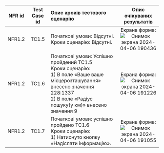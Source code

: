 |NFR id|Test Case id|Опис кроків тестового сценарію|Опис очікуваних результатів|
|:-:|:-:|:-|:-:|
|NFR1.2|TC1.5|Початкові умови: Відсутні. <br> Кроки сценарію: Відсутні.|Екрана форма: <br> ![Снимок экрана 2024-04-06 190436](https://github.com/oleksandrblazhko/ai201-arestov/assets/79751986/ad732aa0-80c8-4209-91f0-bbc1570c72e5)
|NFR1.2|TC1.6|Початкові умови: Успішно пройдений TC1.5 <br> Кроки сценарію: <br> 1) В поле «Ваше ваше місцерозташування» внесено значення 228:1337 <br> 2) В поле «Радіус пошуку(у км)» внесено значення 9<br>|Екрана форма: <br> ![Снимок экрана 2024-04-06 191226](https://github.com/oleksandrblazhko/ai201-arestov/assets/79751986/2740fa55-d648-43a5-bf34-8e839a278568)
|NFR1.2|TC1.7|Початкові умови: успішно пройдено TC1.6 <br> Кроки сценарію: <br> 1) Натиснуто кнопку «Надіслати інформацію».|Екрана форма: <br> ![Снимок экрана 2024-04-06 191055](https://github.com/oleksandrblazhko/ai201-arestov/assets/79751986/ddbb52bf-bd15-43e2-af16-97b929320dcd)
